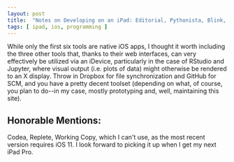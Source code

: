 ```yaml
---
layout: post
title:  "Notes on Developing on an iPad: Editorial, Pythonista, Blink, iCab, iVim, Notability, RStudio, Jupyter, Jenkins"
tags: [ ipad, ios, programming ] 
---
```

While only the first six tools are native iOS apps, I thought it worth including the three other tools that, thanks to their web interfaces, can very effectively be utilized via an iDevice, particularly in the case of RStudio and Jupyter, where visual output (i.e. plots of data) might otherwise be rendered to an X display. Throw in Dropbox for file synchronization and GitHub for SCM, and you have a pretty decent toolset (depending on what, of course, you plan to do--in my case, mostly prototyping and, well, maintaining this site).

## Honorable Mentions:
Codea, Replete, Working Copy, which I can't use, as the most recent version requires iOS 11. I look forward to picking it up when I get my next iPad Pro.
